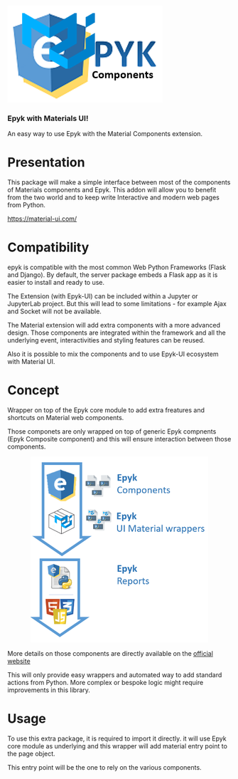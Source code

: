 
![](https://raw.githubusercontent.com/epykure/epyk-materials/master/epyk_materials/static/images/epyklogo_whole_big.png)

### Epyk with Materials UI!

An easy way to use Epyk with the Material Components extension.

Presentation
================================
This package will make a simple interface between most of the components of Materials components
and Epyk. This addon will allow you to benefit from the two world and to keep write Interactive and modern web pages from Python.

https://material-ui.com/

Compatibility
================================
epyk is compatible with the most common Web Python Frameworks (Flask and Django).
By default, the server package embeds a Flask app as it is easier to install and ready to use.

The Extension (with Epyk-UI) can be included within a Jupyter or JupyterLab project. But this will lead to some limitations - for example Ajax and Socket will not be available.

The Material extension will add extra components with a more advanced design. Those components are integrated within
the framework and all the underlying event, interactivities and styling features can be reused.

Also it is possible to mix the components and to use Epyk-UI ecosystem with Material UI.


Concept
=======

Wrapper on top of the Epyk core module to add extra freatures and shortcuts on Material web components.

Those componets are only wrapped on top of generic Epyk compnents (Epyk Composite component) and this will ensure
interaction between those components.

<div align="center" >
    <img width=400 src="https://github.com/epykure/epyk-materials/raw/master/epyk_materials/static/images/extension.PNG">
</div>

More details on those components are directly available on the [official website](https://material-ui.com/getting-started/installation/) 

This will only provide easy wrappers and automated way to add standard actions from Python.
More complex or bespoke logic might require improvements in this library.

Usage
=======

To use this extra package, it is required to import it directly. it will use Epyk core module as underlying and this
wrapper will add material entry point to the page object.

This entry point will be the one to rely on the various components.

